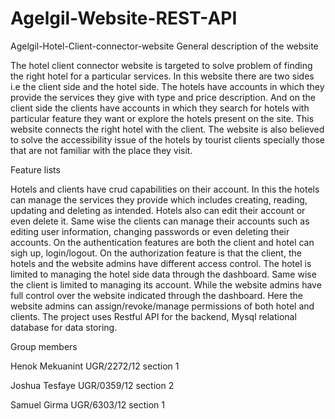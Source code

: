 # Agelgil-Website-REST-API
Agelgil-Hotel-Client-connector-website
General description of the website

The hotel client connector website is targeted to solve problem of finding the right hotel for a particular services. In this website there are two sides i.e the client side and the hotel side. The hotels have accounts in which they provide the services they give with type and price description. And on the client side the clients have accounts in which they search for hotels with particular feature they want or explore the hotels present on the site. This website connects the right hotel with the client. The website is also believed to solve the accessibility issue of the hotels by tourist clients specially those that are not familiar with the place they visit.

Feature lists

Hotels and clients have crud capabilities on their account. In this the hotels can manage the services they provide which includes creating, reading, updating and deleting as intended. Hotels also can edit their account or even delete it. Same wise the clients can manage their accounts such as editing user information, changing passwords or even deleting their accounts. On the authentication features are both the client and hotel can sigh up, login/logout. On the authorization feature is that the client, the hotels and the website admins have different access control. The hotel is limited to managing the hotel side data through the dashboard. Same wise the client is limited to managing its account. While the website admins have full control over the website indicated through the dashboard. Here the website admins can assign/revoke/manage permissions of both hotel and clients. The project uses Restful API for the backend, Mysql relational database for data storing.

Group members

Henok Mekuanint UGR/2272/12 section 1

Joshua Tesfaye UGR/0359/12 section 2

Samuel Girma UGR/6303/12 section 1
